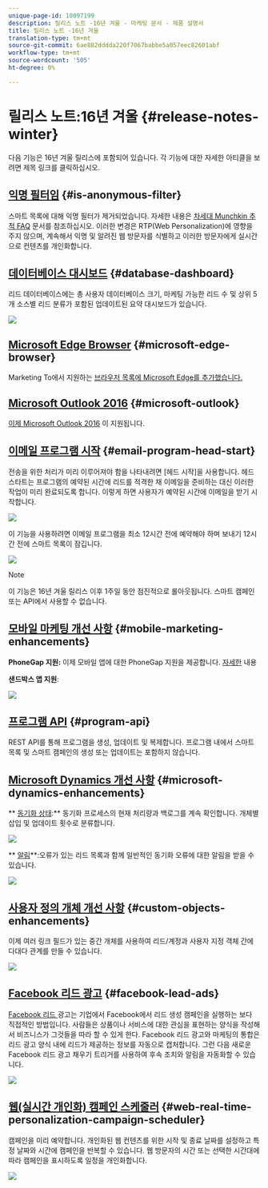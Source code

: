 ```yaml
---
unique-page-id: 10097199
description: 릴리스 노트 -16년 겨울 - 마케팅 문서 - 제품 설명서
title: 릴리스 노트 -16년 겨울
translation-type: tm+mt
source-git-commit: 6ae882dddda220f7067babbe5a057eec82601abf
workflow-type: tm+mt
source-wordcount: '505'
ht-degree: 0%

---
```



# 릴리스 노트:16년 겨울 {#release-notes-winter}

다음 기능은 16년 겨울 릴리스에 포함되어 있습니다. 각 기능에 대한 자세한 아티클을 보려면 제목 링크를 클릭하십시오.

## [익명 필터임](../../product-docs/administration/additional-integrations/add-munchkin-tracking-code-to-your-website/next-generation-munchkin-tracking-faq.md) {#is-anonymous-filter}

스마트 목록에 대해 익명 필터가 제거되었습니다. 자세한 내용은 [차세대 Munchkin 추적 FAQ](../../product-docs/administration/additional-integrations/add-munchkin-tracking-code-to-your-website/next-generation-munchkin-tracking-faq.md) 문서를 참조하십시오. 이러한 변경은 RTP(Web Personalization)에 영향을 주지 않으며, 계속해서 익명 및 알려진 웹 방문자를 식별하고 이러한 방문자에게 실시간으로 컨텐츠를 개인화합니다.

## [데이터베이스 대시보드](../../product-docs/core-marketo-concepts/smart-lists-and-static-lists/managing-people-in-smart-lists/database-dashboard.md)  {#database-dashboard}

리드 데이터베이스에는 총 사용자 데이터베이스 크기, 마케팅 가능한 리드 수 및 상위 5개 소스별 리드 분류가 포함된 업데이트된 요약 대시보드가 있습니다.

![](assets/image2016-1-12-16-3a18-3a7.png)

## [Microsoft Edge Browser](../../product-docs/administration/setup-administration/supported-browsers.md) {#microsoft-edge-browser}

Marketing To에서 지원하는 [브라우저 목록에 Microsoft Edge를 추가했습니다.](https://docs.marketo.com/display/public/DOCS/Supported+Browsers)

## [Microsoft Outlook 2016](../../product-docs/marketo-sales-insight/msi-outlook-plugin/install-the-marketo-email-add-in-for-outlook-with-a-registration-code.md) {#microsoft-outlook}

[이제 Microsoft Outlook 2016](../../product-docs/marketo-sales-insight/msi-outlook-plugin/install-the-marketo-email-add-in-for-outlook-with-a-registration-code.md) 이 지원됩니다.

## [이메일 프로그램 시작](../../product-docs/email-marketing/email-programs/email-program-actions/head-start-for-email-programs.md) {#email-program-head-start}

전송을 위한 처리가 미리 이루어져야 함을 나타내려면 [헤드 시작]을 사용합니다. 헤드 스타트는 프로그램의 예약된 시간에 리드를 적격한 채 이메일을 준비하는 대신 이러한 작업이 미리 완료되도록 합니다. 이렇게 하면 사용자가 예약된 시간에 이메일을 받기 시작합니다.

![](assets/image2016-1-11-15-3a38-3a3.png)

이 기능을 사용하려면 이메일 프로그램을 최소 12시간 전에 예약해야 하며 보내기 12시간 전에 스마트 목록이 잠깁니다.

![](assets/image2016-1-11-15-3a35-3a55.png)

>[!NOTE]
>
>이 기능은 16년 겨울 릴리스 이후 1주일 동안 점진적으로 롤아웃됩니다. 스마트 캠페인 또는 API에서 사용할 수 없습니다.

## [모바일 마케팅 개선 사항](/help/marketo/product-docs/mobile-marketing/admin/add-a-mobile-app.md) {#mobile-marketing-enhancements}

**PhoneGap 지원:** 이제 모바일 앱에 대한 PhoneGap 지원을 제공합니다. [자세한](https://developers.marketo.com/documentation/mobile/phonegap-plugin/) 내용

**샌드박스 앱 지원**:

![](assets/image2016-1-12-10-3a47-3a13.png)

## [프로그램 API](https://developers.marketo.com/documentation/programs/) {#program-api}

REST API를 통해 프로그램을 생성, 업데이트 및 복제합니다. 프로그램 내에서 스마트 목록 및 스마트 캠페인의 생성 또는 업데이트는 포함하지 않습니다.

## [Microsoft Dynamics 개선 사항](../../product-docs/crm-sync/microsoft-dynamics-sync/microsoft-dynamics-sync-details/sync-status.md) {#microsoft-dynamics-enhancements}

** [동기화 상태](../../product-docs/crm-sync/microsoft-dynamics-sync/microsoft-dynamics-sync-details/sync-status.md):** 동기화 프로세스의 현재 처리량과 백로그를 계속 확인합니다. 개체별 삽입 및 업데이트 횟수로 분류합니다.

![](assets/pending-backog-cropped.png)

** [알림](../../product-docs/core-marketo-concepts/miscellaneous/understanding-notifications/notification-types.md)**:오류가 있는 리드 목록과 함께 일반적인 동기화 오류에 대한 알림을 받을 수 있습니다.

![](assets/image2016-1-12-8-3a13-3a9.png)

## [사용자 정의 개체 개선 사항](../../product-docs/administration/marketo-custom-objects/create-marketo-custom-objects.md)  {#custom-objects-enhancements}

이제 여러 링크 필드가 있는 중간 개체를 사용하여 리드/계정과 사용자 지정 객체 간에 다대다 관계를 만들 수 있습니다.

![](assets/image2016-1-11-12-3a59-3a59.png)

## [Facebook 리드 광고](../../product-docs/demand-generation/facebook/set-up-facebook-lead-ads.md) {#facebook-lead-ads}

[Facebook 리드 ](https://www.facebook.com/business/a/lead-ads) 광고는 기업에서 Facebook에서 리드 생성 캠페인을 실행하는 보다 직접적인 방법입니다. 사람들은 상품이나 서비스에 대한 관심을 표현하는 양식을 작성해서 비즈니스가 그것들을 따라 할 수 있게 한다. Facebook 리드 광고와 마케팅의 통합은 리드 광고 양식 내에 리드가 제공하는 정보를 자동으로 캡처합니다. 그런 다음 새로운 Facebook 리드 광고 채우기 트리거를 사용하여 후속 조치와 알림을 자동화할 수 있습니다.

![](assets/image2016-1-11-10-3a20-3a39.png)

## [웹(실시간 개인화) 캠페인 스케줄러](../../product-docs/web-personalization/working-with-web-campaigns/schedule-a-web-campaign.md) {#web-real-time-personalization-campaign-scheduler}

캠페인을 미리 예약합니다. 개인화된 웹 컨텐츠를 위한 시작 및 종료 날짜를 설정하고 특정 날짜와 시간에 캠페인을 반복할 수 있습니다. 웹 방문자의 시간 또는 선택한 시간대에 따라 캠페인을 표시하도록 일정을 개인화합니다.

![](assets/image2016-1-14-8-3a36-3a36.png)

